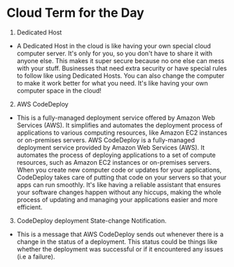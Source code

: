 ﻿# Cloud Term for the Day

1. Dedicated Host

* A Dedicated Host in the cloud is like having your own special cloud computer server. It's only for you, so you don't have to share it with anyone else. This makes it super secure because no one else can mess with your stuff. Businesses that need extra security or have special rules to follow like using Dedicated Hosts. You can also change the computer to make it work better for what you need. It's like having your own computer space in the cloud!

2. AWS CodeDeploy 

* This is a fully-managed deployment service offered by Amazon Web Services (AWS). It simplifies and automates the deployment process of applications to various computing resources, like Amazon EC2 instances or on-premises servers. AWS CodeDeploy is a fully-managed deployment service provided by Amazon Web Services (AWS). It automates the process of deploying applications to a set of compute resources, such as Amazon EC2 instances or on-premises servers. When you create new computer code or updates for your applications, CodeDeploy takes care of putting that code on your servers so that your apps can run smoothly. It's like having a reliable assistant that ensures your software changes happen without any hiccups, making the whole process of updating and managing your applications easier and more efficient. 

3. CodeDeploy deployment State-change Notification. 

* This is a message that AWS CodeDeploy sends out whenever there is a change in the status of a deployment. This status could be things like whether the deployment was successful or if it encountered any issues (i.e a failure).

